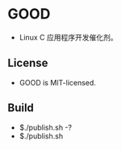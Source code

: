 
# GOOD

* Linux C 应用程序开发催化剂。 

## License

* GOOD is MIT-licensed.

## Build

* $./publish.sh -?
* $./publish.sh
